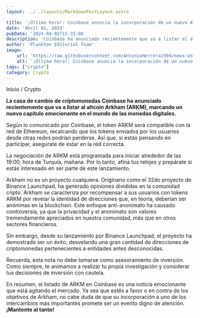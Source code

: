 ```yaml
---
layout: ../../layouts/MarkdownPostLayout.astro

title: '¡Última hora!: Coinbase anuncia la incorporación de un nuevo Altcoin sorpresa'
date: 'Abril 01, 2024'
pubDate: '2024-04-01T15:33:00'
description: 'Coinbase ha anunciado recientemente que va a listar al altcoin Arkham, marcando un nuevo capítulo en el mundo de las monedas digitales.'
author: 'Plankton Editorial Team'
image:
    url: 'https://raw.githubusercontent.com/AntonioHerrera1994/news-astro/master/src/assets/crypto/crypto47.webp'
    alt: '¡Última hora!: Coinbase anuncia la incorporación de un nuevo Altcoin sorpresa'
tags: ["crypto"]
category: Crypto
---
```


<span><a href="/" style="text-decoration:none;color:#0F1416">Inicio</a> / <a href="/crypto" style="text-decoration:none;color:#0F1416">Crypto</a></span>


<p style="font-weight: bold;">La casa de cambio de criptomonedas Coinbase ha anunciado recientemente que va a listar al altcoin Arkham (ARKM), marcando un nuevo capítulo emocionante en el mundo de las monedas digitales.</p>

Según lo comunicado por Coinbase, el token ARKM será compatible con la red de Ethereum, recalcando que los tokens enviados por los usuarios desde otras redes podrían perderse. Así que, si estás pensando en participar, asegúrate de estar en la red correcta.

La negociación de ARKM está programada para iniciar alrededor de las 19:00, hora de Turquía, mañana. Por lo tanto, afina tus relojes y prepárate si estás interesado en ser parte de este lanzamiento.

Arkham no es un proyecto cualquiera. Originario como el 32do proyecto de Binance Launchpad, ha generado opiniones divididas en la comunidad cripto. Arkham se caracteriza por recompensar a sus usuarios con tokens ARKM por revelar la identidad de direcciones que, en teoría, deberían ser anónimas en la blockchain. Este enfoque anti-anonimato ha causado controversia, ya que la privacidad y el anonimato son valores tremendamente apreciados en nuestra comunidad, más que en otros sectores financieros.

Sin embargo, desde su lanzamiento por Binance Launchpad, el proyecto ha demostrado ser un éxito, desvelando una gran cantidad de direcciones de criptomonedas pertenecientes a entidades antes desconocidas.

Recuerda, esta nota no debe tomarse como asesoramiento de inversión. Como siempre, te animamos a realizar tu propia investigación y considerar tus decisiones de inversión con cautela.

En resumen, el listado de ARKM en Coinbase es una noticia emocionante que está agitando el mercado. Ya sea que estés a favor o en contra de los objetivos de Arkham, no cabe duda de que su incorporación a uno de los intercambios más importantes promete ser un evento digno de atención. **¡Mantente al tanto!**

